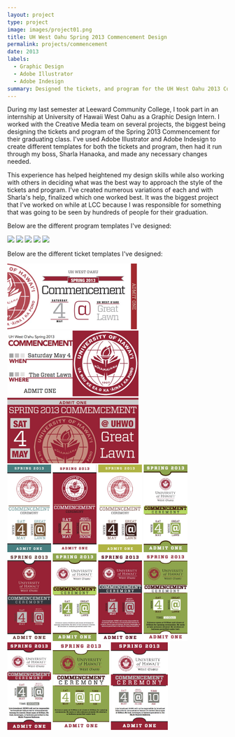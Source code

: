 ```yaml
---
layout: project
type: project
image: images/project01.png
title: UH West Oahu Spring 2013 Commencement Design
permalink: projects/commencement
date: 2013
labels:
  - Graphic Design
  - Adobe Illustrator
  - Adobe Indesign
summary: Designed the tickets, and program for the UH West Oahu 2013 Commencement Ceremony.
---
```


During my last semester at Leeward Community College, I took part in an internship at University of Hawaii West Oahu as a Graphic Design Intern. I worked with the Creative Media team on several projects, the biggest being designing the tickets and program of the Spring 2013 Commencement for their graduating class. I've used Adobe Illustrator and Adobe Indesign to create different templates for both the tickets and program, then had it run through my boss, Sharla Hanaoka, and made any necessary changes needed. 

This experience has helped heightened my design skills while also working with others in deciding what was the best way to approach the style of the tickets and program. I've created numerous variations of each and with Sharla's help, finalized which one worked best. It was the biggest project that I've worked on while at LCC because I was responsible for something that was going to be seen by hundreds of people for their graduation. 

Below are the different program templates I've designed:

<div class="ui small rounded images">
  <img class="ui image" src="cadamos.github.io/images/program_01.pdf">
  <img class="ui image" src="cadamos.github.io/images/program_02.pdf">
  <img class="ui image" src="cadamos.github.io/images/program_03.pdf">
  <img class="ui image" src="cadamos.github.io/images/program_05.pdf">
  <img class="ui image" src="cadamos.github.io/images/program_07.pdf">
</div>

Below are the different ticket templates I've designed:

<div class="ui small rounded images">
  <img class="ui image" src="../images/commencement_01.jpg" width="300">
  <img class="ui image" src="../images/commencement_02.jpg" width="300">
  <img class="ui image" src="../images/commencement_04.jpg" width="300">
</div>

<div class="ui small rounded images">
  <img class="ui image" src="../images/commencement_03.jpg" height="200">
  <img class="ui image" src="../images/commencement_06.jpg" height="200">
  <img class="ui image" src="../images/commencement_07.jpg" height="200">
  <img class="ui image" src="../images/commencement_08.jpg" height="200">
  <img class="ui image" src="../images/commencement_09.jpg" height="200">
  <img class="ui image" src="../images/commencement_10.jpg" height="200">
  <img class="ui image" src="../images/commencement_11.jpg" height="200">
  <img class="ui image" src="../images/commencement_12.jpg" height="200">
  <img class="ui image" src="../images/commencement_13.jpg" height="200">
  <img class="ui image" src="../images/commencement_14.jpg" height="200">
  <img class="ui image" src="../images/commencement_15.jpg" height="200">
</div>

